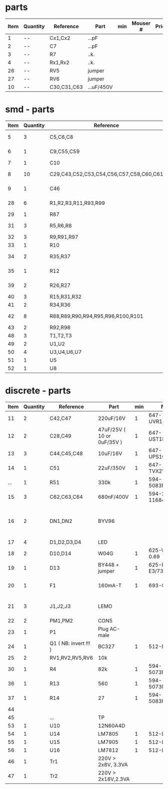 parts
=====

| Item | Quantity | Reference   | Part       | min | Mouser # | Price | Total | Notes  |
| ---- | -------- | ----------- | ---------- | --- | -------- | ----- | ----- | ------ |
| 1    | --       | Cx1,Cx2     | ...pF      |     |          |       |       |        |
| 2    | --       | C7          | ...pF      |     |          |       |       |        |
| 3    | --       | R7          | ..k.       |     |          |       |       |        |
| 4    | --       | Rx1,Rx2     | ..k.       |     |          |       |       |        |
| 26   | --       | RV5         | jumper     |     |          |       |       | Jumper |
| 27   | --       | RV6         | jumper     |     |          |       |       | Jumper |
| 10   | --       | C30,C31,C63 | ...uF/450V |     |          |       |       |        |

smd - parts
===========

| Item | Quantity | Reference                               | Part       | min | Mouser #             | Price | Total | Notes      |
| ---- | -------- | --------------------------------------- | ---------- | --- | -------------------- | ----- | ----- | ---------- |
| 5    | 3        | C5,C6,C8                                | 470nF      | 1   | 810-CGJ4J3X7S2A474K  | 0.98  | 2.94  | Capacitor  |
| 6    | 1        | C9,C55,C59                              | 120pF      | 1   | 810-CGJ3E3C0G2D121J  | 0.29  | 0.29  | Capacitor  |
| 7    | 1        | C10                                     | 2.2uF      | 1   | 810-C1005X7S0J225K   | 0.33  | 0.33  | Capacitor  |
| 8    | 10       | C29,C43,C52,C53,C54,C56,C57,C58,C60,C61 | 100nF      | 1   | 810-CGJ5L2X7R2A104K  | 0.65  | 6.50  | Capacitor  |
| 9    | 1        | C46                                     | 2.2nF      | 1   | 81-GRM31BR73A222KW01 | 0.33  | 0.33  | Capacitor  |
| 28   | 6        | R1,R2,R3,R11,R93,R99                    | 1k0        | 1   | 594-MCS0402MD1001DE0 | 0.28  | 1.68  | Resistor   |
| 29   | 1        | R87                                     | 1M5        | 1   | 660-HV732ATTD1504F   | 0.68  | 0.68  | Resistor   |
| 31   | 3        | R5,R6,R8                                | 470k       | 1   | 756-HVC2512-470KFT18 | 0.79  | 2.37  | Resistor   |
| 32   | 3        | R9,R91,R97                              | 10k        | 1   | 279-RN73C1J10KBTDF   | 1.06  | 3.18  | Resistor   |
| 33   | 1        | R10                                     | 3k3        | 1   | 667-ERA-3ARW332V     | 1.38  | 1.38  | Resistor   |
| 34   | 2        | R35,R37                                 | 1k6        | 1   | 71-TNPW08051K60BEEN  | 0.85  | 1.70  | Resistor   |
| 35   | 1        | R12                                     | 47         | 1   | 588-RW3R5EA47R0JET   | 1.75  | 1.75  | Resistor   |
| 39   | 2        | R26,R27                                 | 270k       | 1   | 660-HV732BTTD2703D   | 0.61  | 1.22  | Resistor   |
| 40   | 3        | R15,R31,R32                             | 2k2        | 1   | 667-ERA-3ARW222V     | 1.38  | 4.14  | Resistor   |
| 41   | 2        | R34,R36                                 | 470        | 1   | 660-SG733ATTE471K    | 0.86  | 1.72  | Resistor   |
| 42   | 8        | R88,R89,R90,R94,R95,R96,R100,R101       | 10         | 1   | 588-RW0S6BB10R0FET   | 1.15  | 9.20  | Resistor   |
| 43   | 2        | R92,R98                                 | 4k7        | 1   | 279-RN73C1J4K7BTDF   | 1.68  | 3.36  | Resistor   |
| 48   | 3        | T1,T2,T3                                | BS170      | 1   | 522-BS170FTA         | 0.70  | 2.10  | Transistor |
| 49   | 2        | U1,U2                                   | TL3016ID   | 1   | 595-TL3016ID         | 3.17  | 6.34  | Chip       |
| 50   | 4        | U3,U4,U6,U7                             | 74HC123M   | 1   | 595-CD74HC123M       | 0.69  | 2.76  | Chip       |
| 51   | 1        | U5                                      | 74HC08D    | 1   | 595-SN74HC08D        | 0.46  | 0.46  | Chip       |
| 52   | 1        | U8                                      | 74HC240D   | 1   | 595-SN74HC240DW      | 0.60  | 0.60  | Chip       |

discrete - parts
================

| Item | Quantity | Reference             | Part                       | min | Mouser #            | Price | Total  | Notes               |
| ---- | -------- | --------------------- | -------------------------- | --- | ------------------- | ----- | ------ | ------------------- |
| 11   | 2        | C42,C47               | 220uF/16V                  | 1   | 647-UVR1C221MED     | 0.36  |  0.72  | Capacitor           |
| 12   | 2        | C28,C49               | 47uF/25V ( 10 or 0uF/35V ) | 1   | 647-UST1E470MDD     | 0.35  |  0.70  | Capacitor           |
| 13   | 3        | C44,C45,C48           | 10uF/16V                   | 1   | 647-UPS1C100MDD1TA  | 0.17  |  0.51  | Capacitor           |
| 14   | 1        | C51                   | 22uF/350V                  | 1   | 647-TVX2V220MCD     | 2.36  |  2.36  | Capacitor           |
| ...  | 1        | R51                   | 330k                       | 1   | 594-5083NW330K0J    | 0.10  |  0.10  | Resistor            |
| 15   | 3        | C62,C63,C64           | 680nF/400V                 | 1   | 594-2222-383-11684  | 3.36  |  10.08 | Capacitor           |
| 16   | 2        | DN1,DN2               | BYV96                      |     |                     | 0.00  |        | Fast soft-recovery controlled avalanche rectiﬁers |
| 17   | 4        | D1,D2,D3,D4           | LED                        |     |                     | 0.00  |        | LED                 |
| 18   | 2        | D10,D14               | W04G                       | 1   | 625-W04G-E4 0.69    | 1.38  |        | Bridge Rectifier    |
| 19   | 1        | D13                   | BY448 + jumper             | 1   | 625-BY448GP-E3/73   | 0.31  |  0.31  | Bridge Rectifier    |
| 20   | 1        | F1                    | 160mA-T                    | 1   | 693-0034.7207       | 0.81  |  0.81  | Fuse w/through hole |
| 21   | 3        | J1,J2,J3              | LEMO                       |     |                     | 0.00  |        | LEMO (manufacturer) Socket |
| 22   | 2        | PM1,PM2               | CON5                       |     |                     | 0.00  |        | ?? Switch??         |
| 23   | 1        | P1                    | Plug AC-male               |     |                     | 0.00  |        | Plug AC-Male        |
| 24   | 1        | Q1 ( NB: invert !!! ) | BC327                      | 1   | 512-BC32725TA       | 0.21  |  0.21  | Bipolar Transistor  |
| 25   | 2        | RV1,RV2,RV5,RV6       | 10k                        |     |                     | 0.00  |        | Jumper Panel        |
| 30   | 1        | R4                    | 82k                        | 1   | 594-5073NW82K00J    | 0.16  |  0.16  | Resistor            |
| 36   | 1        | R13                   | 560                        | 1   | 594-5073NW560R0J    | 0.16  |  0.16  | Resistor            |
| 37   | 1        | R14                   | 27                         | 1   | 594-5083NW27R00J    | 0.10  |  0.10  | Resistor            |
| 44   |          |                       |                            |     |                     |       |        |                     |
| 45   |          | ...                   | TP                         |     |                     |       |        |                     |
| 53   | 1        | U10                   | 12N60A4D                   |     |                     | 0.00  |        | Transistor          |
| 54   | 1        | U14                   | LM7805                     | 1   | 512-LM7805CT        | 0.68  |  0.68  | Transistor          |
| 55   | 1        | U15                   | LM7905                     | 1   | 512-LM7905CT        | 0.60  |  0.60  | Transistor          |
| 56   | 1        | U16                   | LM7812                     | 1   | 512-LM7812CT        | 0.71  |  0.71  | Transistor          |
| 46   | 1        | Tr1                   | 220V > 2x8V, 3.3VA         |     |                     | 0.00  |        | Transformer         |
| 47   | 1        | Tr2                   | 220V > 2x18V,2.3VA         |     |                     | 0.00  |        | Transformer         |
